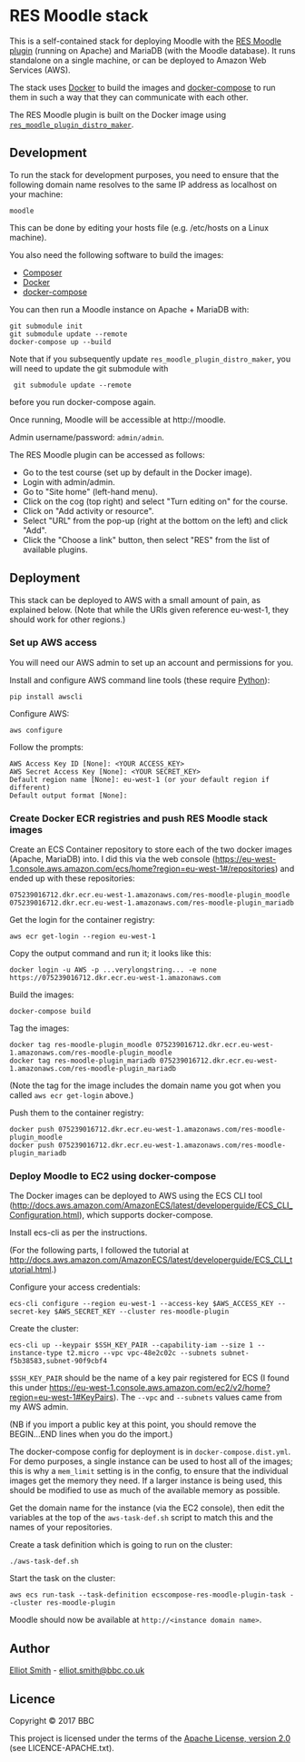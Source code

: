 # RES Moodle stack

This is a self-contained stack for deploying Moodle with the
[RES Moodle plugin](https://github.com/bbcarchdev/moodle-repository_res)
(running on Apache) and MariaDB (with the Moodle database). It runs
standalone on a single machine, or can be deployed to Amazon Web Services (AWS).

The stack uses [Docker](https://www.docker.com/) to build the images
and [docker-compose](https://docs.docker.com/compose/overview/) to run them
in such a way that they can communicate with each other.

The RES Moodle plugin is built on the Docker image using
[`res_moodle_plugin_distro_maker`](https://github.com/bbcarchdev/res_moodle_plugin_distro_maker).

## Development

To run the stack for development purposes, you need to ensure that the following
domain name resolves to the same IP address as localhost on your machine:

    moodle

This can be done by editing your hosts file (e.g. /etc/hosts on a Linux
machine).

You also need the following software to build the images:

* [Composer](https://getcomposer.org/download/)
* [Docker](https://www.docker.com/get-docker)
* [docker-compose](https://docs.docker.com/compose/install/)

You can then run a Moodle instance on Apache + MariaDB with:

    git submodule init
    git submodule update --remote
    docker-compose up --build

Note that if you subsequently update `res_moodle_plugin_distro_maker`,
you will need to update the git submodule with

     git submodule update --remote

before you run docker-compose again.

Once running, Moodle will be accessible at http://moodle.

Admin username/password: `admin/admin`.

The RES Moodle plugin can be accessed as follows:

* Go to the test course (set up by default in the Docker image).
* Login with admin/admin.
* Go to "Site home" (left-hand menu).
* Click on the cog (top right) and select "Turn editing on" for the course.
* Click on "Add activity or resource".
* Select "URL" from the pop-up (right at the bottom on the left) and click "Add".
* Click the "Choose a link" button, then select "RES" from the list of available plugins.

## Deployment

This stack can be deployed to AWS with a small amount of pain, as explained
below. (Note that while the URIs given reference eu-west-1, they should work for
other regions.)

### Set up AWS access

You will need our AWS admin to set up an account and permissions for you.

Install and configure AWS command line tools (these require
[Python](https://www.python.org/downloads/)):

    pip install awscli

Configure AWS:

    aws configure

Follow the prompts:

    AWS Access Key ID [None]: <YOUR ACCESS_KEY>
    AWS Secret Access Key [None]: <YOUR SECRET_KEY>
    Default region name [None]: eu-west-1 (or your default region if different)
    Default output format [None]:

### Create Docker ECR registries and push RES Moodle stack images

Create an ECS Container repository to store each of the two docker images (Apache, MariaDB) into. I did this via the web console (https://eu-west-1.console.aws.amazon.com/ecs/home?region=eu-west-1#/repositories) and ended up with these repositories:

    075239016712.dkr.ecr.eu-west-1.amazonaws.com/res-moodle-plugin_moodle
    075239016712.dkr.ecr.eu-west-1.amazonaws.com/res-moodle-plugin_mariadb

Get the login for the container registry:

    aws ecr get-login --region eu-west-1

Copy the output command and run it; it looks like this:

    docker login -u AWS -p ...verylongstring... -e none https://075239016712.dkr.ecr.eu-west-1.amazonaws.com

Build the images:

    docker-compose build

Tag the images:

    docker tag res-moodle-plugin_moodle 075239016712.dkr.ecr.eu-west-1.amazonaws.com/res-moodle-plugin_moodle
    docker tag res-moodle-plugin_mariadb 075239016712.dkr.ecr.eu-west-1.amazonaws.com/res-moodle-plugin_mariadb

(Note the tag for the image includes the domain name you got when you called `aws ecr get-login` above.)

Push them to the container registry:

    docker push 075239016712.dkr.ecr.eu-west-1.amazonaws.com/res-moodle-plugin_moodle
    docker push 075239016712.dkr.ecr.eu-west-1.amazonaws.com/res-moodle-plugin_mariadb

### Deploy Moodle to EC2 using docker-compose

The Docker images can be deployed to AWS using the ECS CLI tool (http://docs.aws.amazon.com/AmazonECS/latest/developerguide/ECS_CLI_Configuration.html), which supports docker-compose.

Install ecs-cli as per the instructions.

(For the following parts, I followed the tutorial at http://docs.aws.amazon.com/AmazonECS/latest/developerguide/ECS_CLI_tutorial.html.)

Configure your access credentials:

    ecs-cli configure --region eu-west-1 --access-key $AWS_ACCESS_KEY --secret-key $AWS_SECRET_KEY --cluster res-moodle-plugin

Create the cluster:

    ecs-cli up --keypair $SSH_KEY_PAIR --capability-iam --size 1 --instance-type t2.micro --vpc vpc-48e2c02c --subnets subnet-f5b38583,subnet-90f9cbf4

`$SSH_KEY_PAIR` should be the name of a key pair registered for ECS (I found this under https://eu-west-1.console.aws.amazon.com/ec2/v2/home?region=eu-west-1#KeyPairs). The `--vpc` and `--subnets` values came from my AWS admin.

(NB if you import a public key at this point, you should remove the BEGIN...END lines when you do the import.)

The docker-compose config for deployment is in `docker-compose.dist.yml`. For demo purposes, a single instance can be used to host all of the images; this is why a `mem_limit` setting is in the config, to ensure that the individual images get the memory they need. If a larger instance is being used, this should be modified to use as much of the available memory as possible.

Get the domain name for the instance (via the EC2 console), then edit the variables at the top of the `aws-task-def.sh` script to match this and the names of your repositories.

Create a task definition which is going to run on the cluster:

    ./aws-task-def.sh

Start the task on the cluster:

    aws ecs run-task --task-definition ecscompose-res-moodle-plugin-task --cluster res-moodle-plugin

Moodle should now be available at `http://<instance domain name>`.

## Author

[Elliot Smith](https://github.com/townxelliot) - elliot.smith@bbc.co.uk

## Licence

Copyright © 2017 BBC

This project is licensed under the terms of the
[Apache License, version 2.0](http://www.apache.org/licenses/LICENSE-2.0)
(see LICENCE-APACHE.txt).

